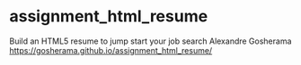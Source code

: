 # assignment_html_resume
Build an HTML5 resume to jump start your job search
Alexandre Gosherama
https://gosherama.github.io/assignment_html_resume/
